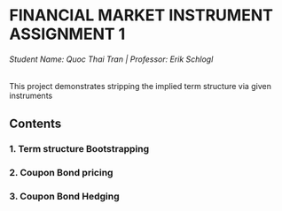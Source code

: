 # FINANCIAL MARKET INSTRUMENT ASSIGNMENT 1

###### Student Name: Quoc Thai Tran | Professor: Erik Schlogl

This project demonstrates stripping the implied term structure via given instruments

## Contents

### 1. Term structure Bootstrapping

### 2. Coupon Bond pricing

### 3. Coupon Bond Hedging
